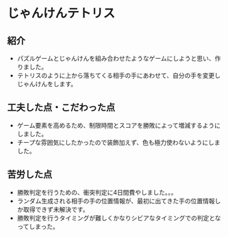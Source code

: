 # じゃんけんテトリス

## 紹介
- パズルゲームとじゃんけんを組み合わせたようなゲームにしようと思い、作りました。
- テトリスのように上から落ちてくる相手の手にあわせて、自分の手を変更しじゃんけんをします。

## 工夫した点・こだわった点
- ゲーム要素を高めるため、制限時間とスコアを勝敗によって増減するようにしました。
- チープな雰囲気にしたかったので装飾加えず、色も極力使わないようにしました。

## 苦労した点
- 勝敗判定を行うための、衝突判定に4日間費やしました。。。
- ランダム生成される相手の手の位置情報が、最初に出てきた手の位置情報しか取得できず未解決です。
- 勝敗判定を行うタイミングが難しくかなりシビアなタイミングでの判定となってしまった。